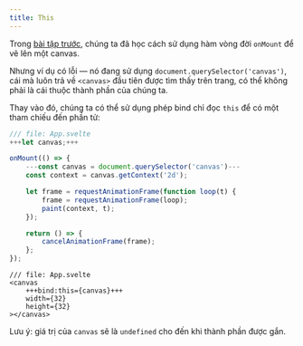 ```yaml
---
title: This
---
```


Trong [bài tập trước](onmount), chúng ta đã học cách sử dụng hàm vòng đời `onMount` để vẽ lên một canvas.

Nhưng ví dụ có lỗi — nó đang sử dụng `document.querySelector('canvas')`, cái mà luôn trả về `<canvas>` đầu tiên được tìm thấy trên trang, có thể không phải là cái thuộc thành phần của chúng ta.


Thay vào đó, chúng ta có thể sử dụng phép bind chỉ đọc `this` để có một tham chiếu đến phần tử:

```js
/// file: App.svelte
+++let canvas;+++

onMount(() => {
	---const canvas = document.querySelector('canvas')---
	const context = canvas.getContext('2d');

	let frame = requestAnimationFrame(function loop(t) {
		frame = requestAnimationFrame(loop);
		paint(context, t);
	});

	return () => {
		cancelAnimationFrame(frame);
	};
});
```

```svelte
/// file: App.svelte
<canvas
	+++bind:this={canvas}+++
	width={32}
	height={32}
></canvas>
```

Lưu ý: giá trị của `canvas` sẽ là `undefined` cho đến khi thành phần được gắn.
